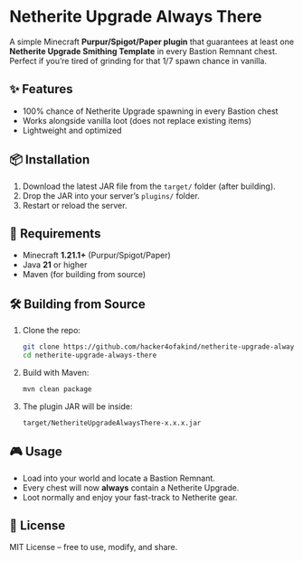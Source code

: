 # Netherite Upgrade Always There

A simple Minecraft **Purpur/Spigot/Paper plugin** that guarantees at least one **Netherite Upgrade Smithing Template** in every Bastion Remnant chest.  
Perfect if you’re tired of grinding for that 1/7 spawn chance in vanilla.  

## ✨ Features
- 100% chance of Netherite Upgrade spawning in every Bastion chest  
- Works alongside vanilla loot (does not replace existing items)  
- Lightweight and optimized  

## 📦 Installation
1. Download the latest JAR file from the `target/` folder (after building).  
2. Drop the JAR into your server’s `plugins/` folder.  
3. Restart or reload the server.  

## 🔧 Requirements
- Minecraft **1.21.1+** (Purpur/Spigot/Paper)  
- Java **21** or higher  
- Maven (for building from source)  

## 🛠️ Building from Source
1. Clone the repo:  
   ```bash
   git clone https://github.com/hacker4ofakind/netherite-upgrade-always-there.git
   cd netherite-upgrade-always-there
   ```
2. Build with Maven:  
   ```bash
   mvn clean package
   ```
3. The plugin JAR will be inside:  
   ```
   target/NetheriteUpgradeAlwaysThere-x.x.x.jar
   ```

## 🎮 Usage
- Load into your world and locate a Bastion Remnant.  
- Every chest will now **always** contain a Netherite Upgrade.  
- Loot normally and enjoy your fast-track to Netherite gear.  

## 📝 License
MIT License – free to use, modify, and share.  
